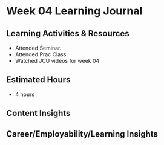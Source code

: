 
# Week 04 Learning Journal

## Learning Activities & Resources
- Attended Seminar.
- Attended Prac Class. 
- Watched JCU videos for week 04

## Estimated Hours
- 4 hours

## Content Insights


## Career/Employability/Learning Insights
